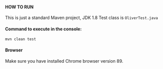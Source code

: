#### HOW TO RUN
This is just a standard Maven project, JDK 1.8
Test class is `OliverTest.java`

#### Command to execute in the console:
`mvn clean test`

#### Browser
Make sure you have installed Chrome browser version 89.